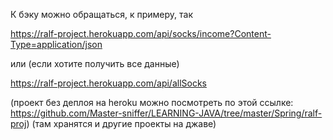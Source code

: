 К бэку можно обращаться, к примеру, так 

https://ralf-project.herokuapp.com/api/socks/income?Content-Type=application/json

или (если хотите получить все данные)

https://ralf-project.herokuapp.com/api/allSocks

(проект без деплоя на heroku можно посмотреть по этой ссылке: https://github.com/Master-sniffer/LEARNING-JAVA/tree/master/Spring/ralf-proj)
(там хранятся и другие проекты на джаве)